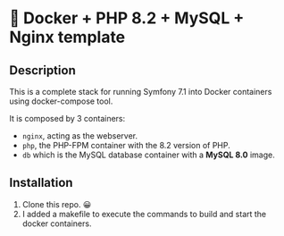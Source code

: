 #   🐳 Docker + PHP 8.2 + MySQL + Nginx template

## Description

This is a complete stack for running Symfony 7.1 into Docker containers using docker-compose tool.

It is composed by 3 containers:

- `nginx`, acting as the webserver.
- `php`, the PHP-FPM container with the 8.2 version of PHP.
- `db` which is the MySQL database container with a **MySQL 8.0** image.

## Installation

1. Clone this repo. 😀
2. I added a makefile to execute the commands to build and start the docker containers.
